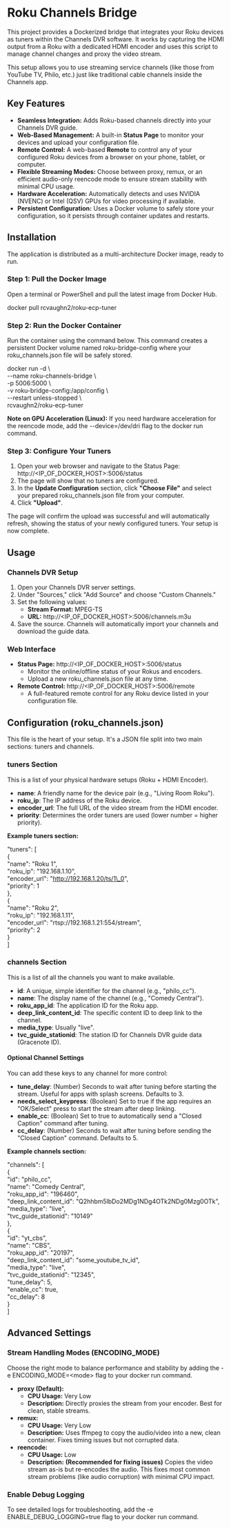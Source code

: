 # **Roku Channels Bridge**

This project provides a Dockerized bridge that integrates your Roku devices as tuners within the Channels DVR software. It works by capturing the HDMI output from a Roku with a dedicated HDMI encoder and uses this script to manage channel changes and proxy the video stream.

This setup allows you to use streaming service channels (like those from YouTube TV, Philo, etc.) just like traditional cable channels inside the Channels app.

## **Key Features**

* **Seamless Integration:** Adds Roku-based channels directly into your Channels DVR guide.  
* **Web-Based Management:** A built-in **Status Page** to monitor your devices and upload your configuration file.  
* **Remote Control:** A web-based **Remote** to control any of your configured Roku devices from a browser on your phone, tablet, or computer.  
* **Flexible Streaming Modes:** Choose between proxy, remux, or an efficient audio-only reencode mode to ensure stream stability with minimal CPU usage.  
* **Hardware Acceleration:** Automatically detects and uses NVIDIA (NVENC) or Intel (QSV) GPUs for video processing if available.  
* **Persistent Configuration:** Uses a Docker volume to safely store your configuration, so it persists through container updates and restarts.

## **Installation**

The application is distributed as a multi-architecture Docker image, ready to run.

### **Step 1: Pull the Docker Image**

Open a terminal or PowerShell and pull the latest image from Docker Hub.

docker pull rcvaughn2/roku-ecp-tuner

### **Step 2: Run the Docker Container**

Run the container using the command below. This command creates a persistent Docker volume named roku-bridge-config where your roku\_channels.json file will be safely stored.

docker run \-d \\  
  \--name roku-channels-bridge \\  
  \-p 5006:5000 \\  
  \-v roku-bridge-config:/app/config \\  
  \--restart unless-stopped \\  
  rcvaughn2/roku-ecp-tuner

**Note on GPU Acceleration (Linux):** If you need hardware acceleration for the reencode mode, add the \--device=/dev/dri flag to the docker run command.

### **Step 3: Configure Your Tuners**

1. Open your web browser and navigate to the Status Page:  
   http://\<IP\_OF\_DOCKER\_HOST\>:5006/status  
2. The page will show that no tuners are configured.  
3. In the **Update Configuration** section, click **"Choose File"** and select your prepared roku\_channels.json file from your computer.  
4. Click **"Upload"**.

The page will confirm the upload was successful and will automatically refresh, showing the status of your newly configured tuners. Your setup is now complete.

## **Usage**

### **Channels DVR Setup**

1. Open your Channels DVR server settings.  
2. Under "Sources," click "Add Source" and choose "Custom Channels."  
3. Set the following values:  
   * **Stream Format:** MPEG-TS  
   * **URL:** http://\<IP\_OF\_DOCKER\_HOST\>:5006/channels.m3u  
4. Save the source. Channels will automatically import your channels and download the guide data.

### **Web Interface**

* **Status Page:** http://\<IP\_OF\_DOCKER\_HOST\>:5006/status  
  * Monitor the online/offline status of your Rokus and encoders.  
  * Upload a new roku\_channels.json file at any time.  
* **Remote Control:** http://\<IP\_OF\_DOCKER\_HOST\>:5006/remote  
  * A full-featured remote control for any Roku device listed in your configuration file.

## **Configuration (roku\_channels.json)**

This file is the heart of your setup. It's a JSON file split into two main sections: tuners and channels.

### **tuners Section**

This is a list of your physical hardware setups (Roku \+ HDMI Encoder).

* **name**: A friendly name for the device pair (e.g., "Living Room Roku").  
* **roku\_ip**: The IP address of the Roku device.  
* **encoder\_url**: The full URL of the video stream from the HDMI encoder.  
* **priority**: Determines the order tuners are used (lower number \= higher priority).

**Example tuners section:**

"tuners": \[  
  {  
    "name": "Roku 1",  
    "roku\_ip": "192.168.1.10",  
    "encoder\_url": "http://192.168.1.20/ts/1\_0",  
    "priority": 1  
  },  
  {  
    "name": "Roku 2",  
    "roku\_ip": "192.168.1.11",  
    "encoder\_url": "rtsp://192.168.1.21:554/stream",  
    "priority": 2  
  }  
\]

### **channels Section**

This is a list of all the channels you want to make available.

* **id**: A unique, simple identifier for the channel (e.g., "philo\_cc").  
* **name**: The display name of the channel (e.g., "Comedy Central").  
* **roku\_app\_id**: The application ID for the Roku app.  
* **deep\_link\_content\_id**: The specific content ID to deep link to the channel.  
* **media\_type**: Usually "live".  
* **tvc\_guide\_stationid**: The station ID for Channels DVR guide data (Gracenote ID).

#### **Optional Channel Settings**

You can add these keys to any channel for more control:

* **tune\_delay**: (Number) Seconds to wait after tuning before starting the stream. Useful for apps with splash screens. Defaults to 3\.  
* **needs\_select\_keypress**: (Boolean) Set to true if the app requires an "OK/Select" press to start the stream after deep linking.  
* **enable\_cc**: (Boolean) Set to true to automatically send a "Closed Caption" command after tuning.  
* **cc\_delay**: (Number) Seconds to wait after tuning before sending the "Closed Caption" command. Defaults to 5\.

**Example channels section:**

"channels": \[  
  {  
    "id": "philo\_cc",  
    "name": "Comedy Central",  
    "roku\_app\_id": "196460",  
    "deep\_link\_content\_id": "Q2hhbm5lbDo2MDg1NDg4OTk2NDg0Mzg0OTk",  
    "media\_type": "live",  
    "tvc\_guide\_stationid": "10149"  
  },  
  {  
    "id": "yt\_cbs",  
    "name": "CBS",  
    "roku\_app\_id": "20197",  
    "deep\_link\_content\_id": "some\_youtube\_tv\_id",  
    "media\_type": "live",  
    "tvc\_guide\_stationid": "12345",  
    "tune\_delay": 5,  
    "enable\_cc": true,  
    "cc\_delay": 8  
  }  
\]

## **Advanced Settings**

### **Stream Handling Modes (ENCODING\_MODE)**

Choose the right mode to balance performance and stability by adding the \-e ENCODING\_MODE=\<mode\> flag to your docker run command.

* **proxy (Default):**  
  * **CPU Usage:** Very Low  
  * **Description:** Directly proxies the stream from your encoder. Best for clean, stable streams.  
* **remux:**  
  * **CPU Usage:** Very Low  
  * **Description:** Uses ffmpeg to copy the audio/video into a new, clean container. Fixes timing issues but not corrupted data.  
* **reencode:**  
  * **CPU Usage:** Low  
  * **Description:** **(Recommended for fixing issues)** Copies the video stream as-is but re-encodes the audio. This fixes most common stream problems (like audio corruption) with minimal CPU impact.

### **Enable Debug Logging**

To see detailed logs for troubleshooting, add the \-e ENABLE\_DEBUG\_LOGGING=true flag to your docker run command.
